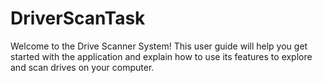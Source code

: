 # DriverScanTask
Welcome to the Drive Scanner System! This user guide will help you get started with the application and explain how to use its features to explore and scan drives on your computer.
